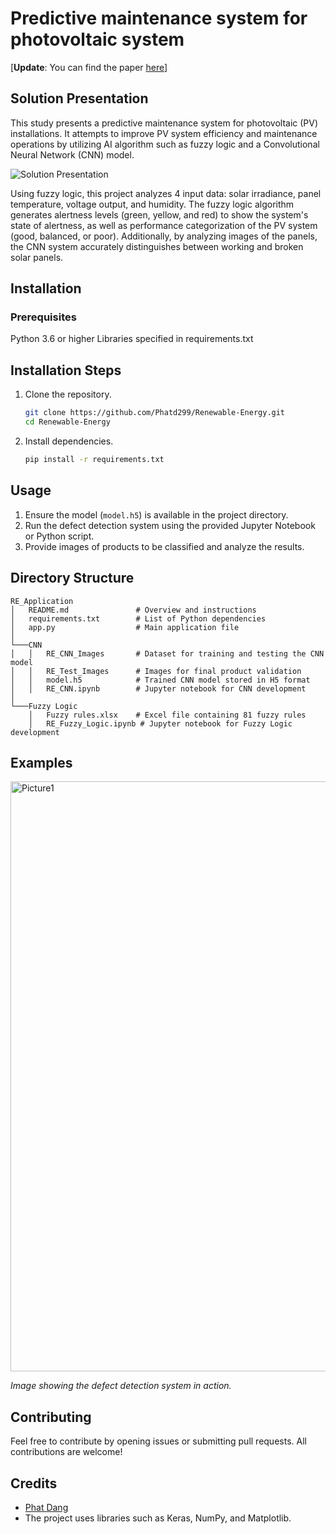 # Predictive maintenance system for photovoltaic system

[**Update**: You can find the paper [here](https://onedrive.live.com/embedresid=8d775148de787d87%211424&authkey=!AJFlhwnj7LJytiU&em=2)]

## Solution Presentation
This study presents a predictive maintenance system for photovoltaic (PV) installations. It attempts to improve PV system efficiency and maintenance operations by utilizing AI algorithm such as fuzzy logic and a Convolutional Neural Network (CNN) model.

![Solution Presentation](https://github.com/Phatd299/Renewable-Energy/assets/110618138/ae68760c-0e69-4a32-afc2-3842fdb75a4c)

Using fuzzy logic, this project analyzes 4 input data: solar irradiance, panel temperature, voltage output, and humidity. The fuzzy logic algorithm generates alertness levels (green, yellow, and red) to show the system's state of alertness, as well as performance categorization of the PV system (good, balanced, or poor). Additionally, by analyzing images of the panels, the CNN system accurately distinguishes between working and broken solar panels.

## Installation
### Prerequisites

Python 3.6 or higher
Libraries specified in requirements.txt

## Installation Steps

1. Clone the repository.
    ```bash
    git clone https://github.com/Phatd299/Renewable-Energy.git
    cd Renewable-Energy
    ```

2. Install dependencies.
    ```bash
    pip install -r requirements.txt
    ```
## Usage

1. Ensure the model (`model.h5`) is available in the project directory.
2. Run the defect detection system using the provided Jupyter Notebook or Python script.
3. Provide images of products to be classified and analyze the results.

## Directory Structure
```
RE_Application
│   README.md               # Overview and instructions
│   requirements.txt        # List of Python dependencies
│   app.py                  # Main application file
│
└───CNN
│   │   RE_CNN_Images       # Dataset for training and testing the CNN model
│   │   RE_Test_Images      # Images for final product validation
│   │   model.h5            # Trained CNN model stored in H5 format
│   │   RE_CNN.ipynb        # Jupyter notebook for CNN development
│   
└───Fuzzy Logic
    │   Fuzzy rules.xlsx    # Excel file containing 81 fuzzy rules
    │   RE_Fuzzy_Logic.ipynb # Jupyter notebook for Fuzzy Logic development
```

## Examples

<img width="944" alt="Picture1" src="https://github.com/Phatd299/Renewable-Energy/assets/110618138/df1948e6-f630-4a5c-bb37-b9f727c27aec">

*Image showing the defect detection system in action.*

## Contributing

Feel free to contribute by opening issues or submitting pull requests. All contributions are welcome!

## Credits

- [Phat Dang](https://github.com/Phatd299)
- The project uses libraries such as Keras, NumPy, and Matplotlib.
